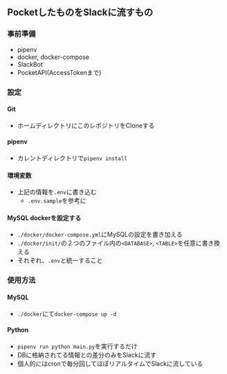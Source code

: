 ## PocketしたものをSlackに流すもの

### 事前準備
* pipenv
* docker, docker-compose
* SlackBot
* PocketAPI(AccessTokenまで)

### 設定
#### Git
* ホームディレクトリにこのレポジトリをCloneする

#### pipenv
* カレントディレクトリで`pipenv install`

#### 環境変数
* 上記の情報を`.env`に書き込む
  * `.env.sample`を参考に

#### MySQL dockerを設定する

* `./docker/docker-compose.yml`にMySQLの設定を書き加える
* `./docker/init/`の２つのファイル内の`<DATABASE>`, `<TABLE>`を任意に書き換える
* それぞれ、`.env`と統一すること


### 使用方法
#### MySQL
* `./docker`にて`docker-compose up -d`

#### Python
* `pipenv run python main.py`を実行するだけ
* DBに格納されてる情報との差分のみをSlackに流す
* 個人的にはcronで毎分回してほぼリアルタイムでSlackに流している
